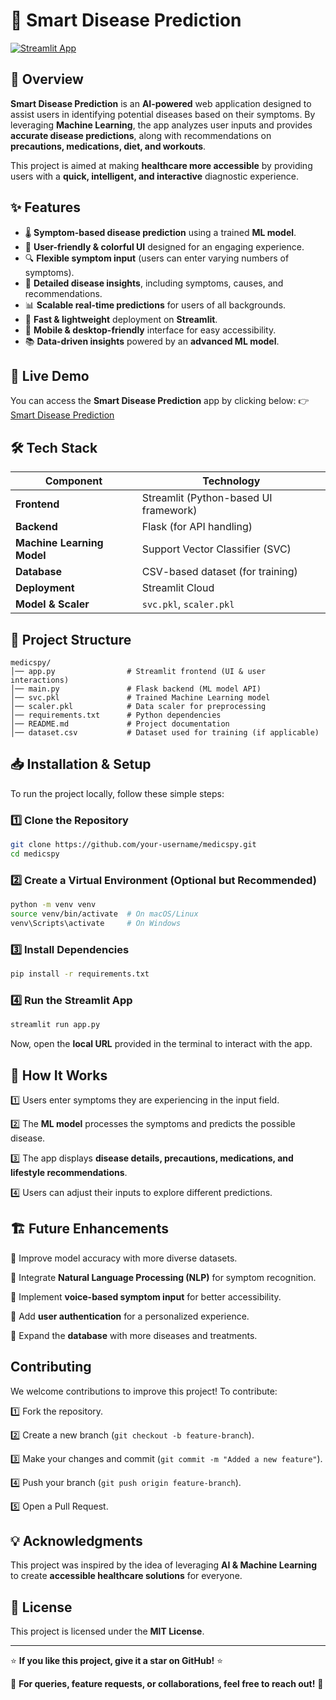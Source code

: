 # 🏥 Smart Disease Prediction

[![Streamlit App](https://img.shields.io/badge/Streamlit-Live--Demo-brightgreen)](https://medicspy-ffqnex9wk5zu6xyp68ltan.streamlit.app/)

## 📌 Overview
**Smart Disease Prediction** is an **AI-powered** web application designed to assist users in identifying potential diseases based on their symptoms. By leveraging **Machine Learning**, the app analyzes user inputs and provides **accurate disease predictions**, along with recommendations on **precautions, medications, diet, and workouts**.

This project is aimed at making **healthcare more accessible** by providing users with a **quick, intelligent, and interactive** diagnostic experience.

## ✨ Features
- 🌡️ **Symptom-based disease prediction** using a trained **ML model**.
- 🎨 **User-friendly & colorful UI** designed for an engaging experience.
- 🔍 **Flexible symptom input** (users can enter varying numbers of symptoms).
- 🏥 **Detailed disease insights**, including symptoms, causes, and recommendations.
- 📊 **Scalable real-time predictions** for users of all backgrounds.
- 🚀 **Fast & lightweight** deployment on **Streamlit**.
- 🔗 **Mobile & desktop-friendly** interface for easy accessibility.
- 📚 **Data-driven insights** powered by an **advanced ML model**.

## 🚀 Live Demo
You can access the **Smart Disease Prediction** app by clicking below:
👉 [Smart Disease Prediction](https://medicspy-ffqnex9wk5zu6xyp68ltan.streamlit.app/)

## 🛠️ Tech Stack
| Component  | Technology |
|------------|------------|
| **Frontend** | Streamlit (Python-based UI framework) |
| **Backend** | Flask (for API handling) |
| **Machine Learning Model** | Support Vector Classifier (SVC) |
| **Database** | CSV-based dataset (for training) |
| **Deployment** | Streamlit Cloud |
| **Model & Scaler** | `svc.pkl`, `scaler.pkl` |

## 📂 Project Structure
```
medicspy/
│── app.py                # Streamlit frontend (UI & user interactions)
│── main.py               # Flask backend (ML model API)
│── svc.pkl               # Trained Machine Learning model
│── scaler.pkl            # Data scaler for preprocessing
│── requirements.txt      # Python dependencies
│── README.md             # Project documentation
│── dataset.csv           # Dataset used for training (if applicable)
```

## 📥 Installation & Setup
To run the project locally, follow these simple steps:

### 1️⃣ Clone the Repository
```bash
git clone https://github.com/your-username/medicspy.git
cd medicspy
```

### 2️⃣ Create a Virtual Environment (Optional but Recommended)
```bash
python -m venv venv
source venv/bin/activate  # On macOS/Linux
venv\Scripts\activate     # On Windows
```

### 3️⃣ Install Dependencies
```bash
pip install -r requirements.txt
```

### 4️⃣ Run the Streamlit App
```bash
streamlit run app.py
```

Now, open the **local URL** provided in the terminal to interact with the app.

## 🎯 How It Works
1️⃣ Users enter symptoms they are experiencing in the input field.


2️⃣ The **ML model** processes the symptoms and predicts the possible disease.

3️⃣ The app displays **disease details, precautions, medications, and lifestyle recommendations**.

4️⃣ Users can adjust their inputs to explore different predictions.

## 🏗️ Future Enhancements

🔹 Improve model accuracy with more diverse datasets.

🔹 Integrate **Natural Language Processing (NLP)** for symptom recognition.

🔹 Implement **voice-based symptom input** for better accessibility.

🔹 Add **user authentication** for a personalized experience.

🔹 Expand the **database** with more diseases and treatments.

##  Contributing
We welcome contributions to improve this project! To contribute:

1️⃣ Fork the repository.

2️⃣ Create a new branch (`git checkout -b feature-branch`).

3️⃣ Make your changes and commit (`git commit -m "Added a new feature"`).

4️⃣ Push your branch (`git push origin feature-branch`).

5️⃣ Open a Pull Request.

## 💡 Acknowledgments
This project was inspired by the idea of leveraging **AI & Machine Learning** to create **accessible healthcare solutions** for everyone. 

## 📜 License
This project is licensed under the **MIT License**.

---

⭐ **If you like this project, give it a star on GitHub!** ⭐

📩 **For queries, feature requests, or collaborations, feel free to reach out!** 🚀

